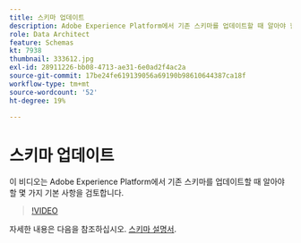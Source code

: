 ```yaml
---
title: 스키마 업데이트
description: Adobe Experience Platform에서 기존 스키마를 업데이트할 때 알아야 할 기본 사항.
role: Data Architect
feature: Schemas
kt: 7938
thumbnail: 333612.jpg
exl-id: 28911226-bb08-4713-ae31-6e0ad2f4ac2a
source-git-commit: 17be24fe619139056a69190b98610644387ca18f
workflow-type: tm+mt
source-wordcount: '52'
ht-degree: 19%

---
```


# 스키마 업데이트

이 비디오는 Adobe Experience Platform에서 기존 스키마를 업데이트할 때 알아야 할 몇 가지 기본 사항을 검토합니다.

>[!VIDEO](https://video.tv.adobe.com/v/333612?quality=12&learn=on)

자세한 내용은 다음을 참조하십시오. [스키마 설명서](https://experienceleague.adobe.com/docs/experience-platform/xdm/home.html?lang=ko-KR).
